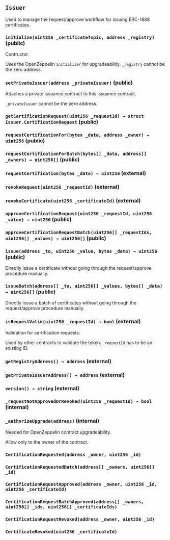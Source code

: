 ## `Issuer`

Used to manage the request/approve workflow for issuing ERC-1888 certificates.




### `initialize(uint256 _certificateTopic, address _registry)` (public)

Contructor.


Uses the OpenZeppelin `initializer` for upgradeability.
`_registry` cannot be the zero address.

### `setPrivateIssuer(address _privateIssuer)` (public)

Attaches a private issuance contract to this issuance contract.


`_privateIssuer` cannot be the zero address.

### `getCertificationRequest(uint256 _requestId) → struct Issuer.CertificationRequest` (public)





### `requestCertificationFor(bytes _data, address _owner) → uint256` (public)





### `requestCertificationForBatch(bytes[] _data, address[] _owners) → uint256[]` (public)





### `requestCertification(bytes _data) → uint256` (external)





### `revokeRequest(uint256 _requestId)` (external)





### `revokeCertificate(uint256 _certificateId)` (external)





### `approveCertificationRequest(uint256 _requestId, uint256 _value) → uint256` (public)





### `approveCertificationRequestBatch(uint256[] _requestIds, uint256[] _values) → uint256[]` (public)





### `issue(address _to, uint256 _value, bytes _data) → uint256` (public)

Directly issue a certificate without going through the request/approve procedure manually.



### `issueBatch(address[] _to, uint256[] _values, bytes[] _data) → uint256[]` (public)

Directly issue a batch of certificates without going through the request/approve procedure manually.



### `isRequestValid(uint256 _requestId) → bool` (external)

Validation for certification requests.


Used by other contracts to validate the token.
`_requestId` has to be an existing ID.

### `getRegistryAddress() → address` (external)





### `getPrivateIssuerAddress() → address` (external)





### `version() → string` (external)





### `_requestNotApprovedOrRevoked(uint256 _requestId) → bool` (internal)





### `_authorizeUpgrade(address)` (internal)

Needed for OpenZeppelin contract upgradeability.


Allow only to the owner of the contract.


### `CertificationRequested(address _owner, uint256 _id)`





### `CertificationRequestedBatch(address[] _owners, uint256[] _id)`





### `CertificationRequestApproved(address _owner, uint256 _id, uint256 _certificateId)`





### `CertificationRequestBatchApproved(address[] _owners, uint256[] _ids, uint256[] _certificateIds)`





### `CertificationRequestRevoked(address _owner, uint256 _id)`





### `CertificateRevoked(uint256 _certificateId)`





